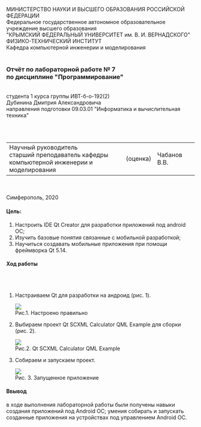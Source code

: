 МИНИСТЕРСТВО НАУКИ  И ВЫСШЕГО ОБРАЗОВАНИЯ РОССИЙСКОЙ ФЕДЕРАЦИИ  
Федеральное государственное автономное образовательное учреждение высшего образования  
"КРЫМСКИЙ ФЕДЕРАЛЬНЫЙ УНИВЕРСИТЕТ им. В. И. ВЕРНАДСКОГО"  
ФИЗИКО-ТЕХНИЧЕСКИЙ ИНСТИТУТ  
Кафедра компьютерной инженерии и моделирования
<br/><br/>
### Отчёт по лабораторной работе № 7<br/> по дисциплине "Программирование"
<br/>
​
студента 1 курса группы ИВТ-б-о-192(2)  
<br/>Дубинина Дмитрия Александровича  
<br/>направления подготовки 09.03.01 "Информатика и вычислительная техника" 

<br/><br/>
<table>
<tr><td>Научный руководитель<br/> старший преподаватель кафедры<br/> компьютерной инженерии и моделирования</td>
<td>(оценка)</td>
<td>Чабанов В.В.</td>
</tr>
</table>
<br/><br/>
​
Симферополь, 2020

#### Цель: 
1. Настроить IDE Qt Creator для разработки приложений под android ОС;
2. Изучить базовые понятия связанные с мобильной разработкой;
3. Научиться создавать мобильные приложения при помощи фреймворка Qt 5.14.
#### Ход работы
<br/><br/>

1. Настраиваем Qt для разработки на андроид (рис. 1).

    ![](Рис/Colibration.png)   
    Рис.1. Настроено правильно

2. Выбираем проект Qt SCXML Calculator QML Example для сборки (рис. 2).
    
    ![](Рис/Example.png)   
    Рис.2. Qt SCXML Calculator QML Example
    
3. Собираем и запускаем проект.

    ![](Рис/Calc.png)   
    Рис. 3. Запущенное приложение
    

#### Ввывод

в ходе выполнения лабораторной работы были получены навыки
создания приложений под Android ОС;
умения собирать и запускать созданные приложения на устройствах под управлением Android ОС.
